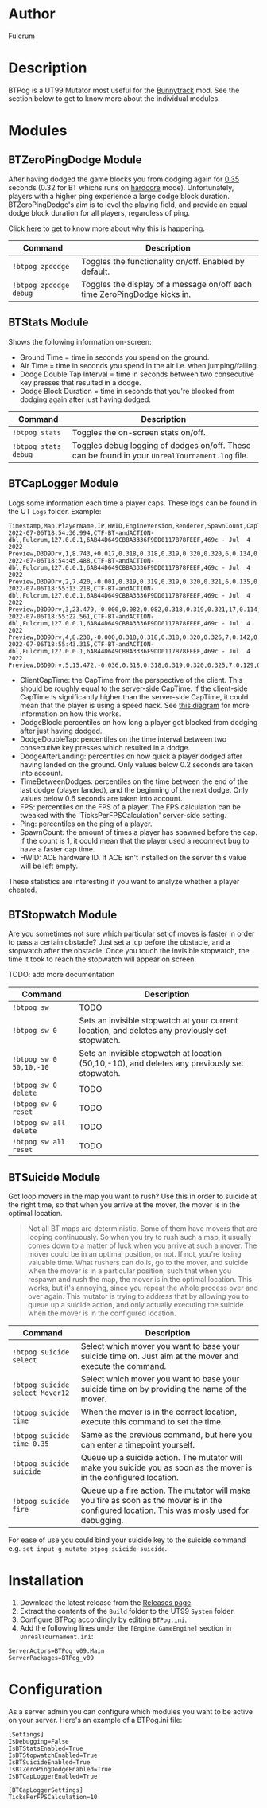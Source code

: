# Author
Fulcrum

# Description
BTPog is a UT99 Mutator most useful for the [Bunnytrack](https://github.com/mbovijn/BTPlusPlusTE_beta3) mod. See the section below to get to know more about the individual modules.

# Modules

## BTZeroPingDodge Module
After having dodged the game blocks you from dodging again for [0.35](https://github.com/mbovijn/UT99/blob/master/Engine/PlayerPawn.uc#L4254) seconds (0.32 for BT whichs runs on [hardcore](https://github.com/mbovijn/UT99/blob/master/Botpack/DeathMatchPlus.uc#L139) mode). Unfortunately, players with a higher ping experience a large dodge block duration. BTZeroPingDodge's aim is to level the playing field, and provide an equal dodge block duration for all players, regardless of ping.

Click [here](https://github.com/mbovijn/BTPog/blob/master/DodgeBlock.md) to get to know more about why this is happening.

| Command                                           | Description
| ---                                               | ---
| `!btpog zpdodge`                                  | Toggles the functionality on/off. Enabled by default.
| `!btpog zpdodge debug`                            | Toggles the display of a message on/off each time ZeroPingDodge kicks in.

## BTStats Module
Shows the following information on-screen:
- Ground Time = time in seconds you spend on the ground.
- Air Time = time in seconds you spend in the air i.e. when jumping/falling.
- Dodge Double Tap Interval = time in seconds between two consecutive key presses that resulted in a dodge.
- Dodge Block Duration = time in seconds that you're blocked from dodging again after just having dodged.

| Command                                           | Description
| ---                                               | ---
| `!btpog stats`                                    | Toggles the on-screen stats on/off.
| `!btpog stats debug`                              | Toggles debug logging of dodges on/off. These can be found in your `UnrealTournament.log` file.

## BTCapLogger Module
Logs some information each time a player caps. These logs can be found in the UT `Logs` folder. Example:
```
Timestamp,Map,PlayerName,IP,HWID,EngineVersion,Renderer,SpawnCount,CapTime,ClientCapTime,DodgeBlock_1PC,DodgeBlock_5PC,DodgeBlock_25PC,DodgeBlock_50PC,DodgeBlock_100PC,DodgeBlock_Count,DodgeDoubleTap_1PC,DodgeDoubleTap_5PC,DodgeDoubleTap_25PC,DodgeDoubleTap_50PC,DodgeDoubleTap_100PC,DodgeDoubleTap_Count,DodgeAfterLanding_1PC,DodgeAfterLanding_5PC,DodgeAfterLanding_25PC,DodgeAfterLanding_50PC,DodgeAfterLanding_100PC,DodgeAfterLanding_Count,TimeBetweenDodges_1PC,TimeBetweenDodges_5PC,TimeBetweenDodges_25PC,TimeBetweenDodges_50PC,TimeBetweenDodges_100PC,TimeBetweenDodges_Count,FPS_1PC,FPS_5PC,FPS_25PC,FPS_50PC,Ping_1PC,Ping_5PC,Ping_25PC,Ping_50PC
2022-07-06T18:54:36.994,CTF-BT-andACTION-dbl,Fulcrum,127.0.0.1,6AB44D649CBBA3336F9DD0117B78FEEF,469c - Jul  4 2022 Preview,D3D9Drv,1,8.743,+0.017,0.318,0.318,0.319,0.320,0.320,6,0.134,0.134,0.155,0.158,0.218,7,0.000,0.000,0.000,0.000,0.000,0,0.471,0.471,0.471,0.500,0.501,3,47,136,142,144,94,94,94,94
2022-07-06T18:54:45.488,CTF-BT-andACTION-dbl,Fulcrum,127.0.0.1,6AB44D649CBBA3336F9DD0117B78FEEF,469c - Jul  4 2022 Preview,D3D9Drv,2,7.420,-0.001,0.319,0.319,0.319,0.320,0.321,6,0.135,0.135,0.162,0.183,0.233,7,0.000,0.000,0.000,0.000,0.000,0,0.466,0.466,0.466,0.493,0.513,3,138,142,142,144,95,95,95,95
2022-07-06T18:55:13.218,CTF-BT-andACTION-dbl,Fulcrum,127.0.0.1,6AB44D649CBBA3336F9DD0117B78FEEF,469c - Jul  4 2022 Preview,D3D9Drv,3,23.479,-0.000,0.082,0.082,0.318,0.319,0.321,17,0.114,0.114,0.140,0.150,0.203,17,0.125,0.125,0.159,0.162,0.176,8,0.000,0.000,0.000,0.000,0.000,0,136,142,142,144,92,92,93,94
2022-07-06T18:55:22.561,CTF-BT-andACTION-dbl,Fulcrum,127.0.0.1,6AB44D649CBBA3336F9DD0117B78FEEF,469c - Jul  4 2022 Preview,D3D9Drv,4,8.238,-0.000,0.318,0.318,0.318,0.320,0.326,7,0.142,0.142,0.142,0.171,0.197,7,0.000,0.000,0.000,0.000,0.000,0,0.480,0.480,0.501,0.508,0.541,5,140,142,142,144,93,93,93,93
2022-07-06T18:55:43.315,CTF-BT-andACTION-dbl,Fulcrum,127.0.0.1,6AB44D649CBBA3336F9DD0117B78FEEF,469c - Jul  4 2022 Preview,D3D9Drv,5,15.472,-0.036,0.318,0.318,0.319,0.320,0.325,7,0.129,0.129,0.159,0.168,0.191,7,0.000,0.000,0.000,0.000,0.000,0,0.426,0.426,0.463,0.465,0.513,4,9,140,142,144,9,9,11,151
```
- ClientCapTime: the CapTime from the perspective of the client. This should be roughly equal to the server-side CapTime. If the client-side CapTime is significantly higher than the server-side CapTime, it could mean that the player is using a speed hack. See [this diagram](https://github.com/mbovijn/BTPog/blob/master/Resources/ClientCapTime.drawio.png) for more information on how this works.
- DodgeBlock: percentiles on how long a player got blocked from dodging after just having dodged.
- DodgeDoubleTap: percentiles on the time interval between two consecutive key presses which resulted in a dodge.
- DodgeAfterLanding: percentiles on how quick a player dodged after having landed on the ground. Only values below 0.2 seconds are taken into account.
- TimeBetweenDodges: percentiles on the time between the end of the last dodge (player landed), and the beginning of the next dodge. Only values below 0.6 seconds are taken into account.
- FPS: percentiles on the FPS of a player. The FPS calculation can be tweaked with the 'TicksPerFPSCalculation' server-side setting.
- Ping: percentiles on the ping of a player.
- SpawnCount: the amount of times a player has spawned before the cap. If the count is 1, it could mean that the player used a reconnect bug to have a faster cap time.
- HWID: ACE hardware ID. If ACE isn't installed on the server this value will be left empty.

These statistics are interesting if you want to analyze whether a player cheated.

## BTStopwatch Module
Are you sometimes not sure which particular set of moves is faster in order to pass a certain obstacle? Just set a !cp before the obstacle, and a stopwatch after the obstacle. Once you touch the invisible stopwatch, the time it took to reach the stopwatch will appear on screen.

TODO: add more documentation

| Command                                           | Description
| ---                                               | ---
| `!btpog sw`                                       | TODO
| `!btpog sw 0`                                     | Sets an invisible stopwatch at your current location, and deletes any previously set stopwatch.
| `!btpog sw 0 50,10,-10`                           | Sets an invisible stopwatch at location (50,10,-10), and deletes any previously set stopwatch.
| `!btpog sw 0 delete`                              | TODO
| `!btpog sw 0 reset`                               | TODO
| `!btpog sw all delete`                            | TODO
| `!btpog sw all reset`                             | TODO

## BTSuicide Module
Got loop movers in the map you want to rush? Use this in order to suicide at the right time, so that when you arrive at the mover, the mover is in the optimal location.

>Not all BT maps are deterministic. Some of them have movers that are looping continuously. So when you try to rush such a map, it usually comes down to a matter of luck when you arrive at such a mover. The mover could be in an optimal position, or not. If not, you're losing valuable time.
What rushers can do is, go to the mover, and suicide when the mover is in a particular position, such that when you respawn and rush the map, the mover is in the optimal location. This works, but it's annoying, since you repeat the whole process over and over again. This mutator is trying to address that by allowing you to queue up a suicide action, and only actually executing the suicide when the mover is in the configured location.

| Command                                            | Description
| ---                                                | ---
| `!btpog suicide select`                            | Select which mover you want to base your suicide time on. Just aim at the mover and execute the command.
| `!btpog suicide select Mover12`                    | Select which mover you want to base your suicide time on by providing the name of the mover.
| `!btpog suicide time`                              | When the mover is in the correct location, execute this command to set the time.
| `!btpog suicide time 0.35`                         | Same as the previous command, but here you can enter a timepoint yourself.
| `!btpog suicide suicide`                           | Queue up a suicide action. The mutator will make you suicide you as soon as the mover is in the configured location.
| `!btpog suicide fire`                              | Queue up a fire action. The mutator will make you fire as soon as the mover is in the configured location. This was mosly used for debugging.

For ease of use you could bind your suicide key to the suicide command e.g. `set input g mutate btpog suicide suicide`.

# Installation
1. Download the latest release from the [Releases page](https://github.com/mbovijn/BTPog/releases/).
2. Extract the contents of the `Build` folder to the UT99 `System` folder.
3. Configure BTPog accordingly by editing `BTPog.ini`.
4. Add the following lines under the `[Engine.GameEngine]` section in `UnrealTournament.ini`:
```
ServerActors=BTPog_v09.Main
ServerPackages=BTPog_v09
```

# Configuration
As a server admin you can configure which modules you want to be active on your server. Here's an example of a BTPog.ini file:
```
[Settings]
IsDebugging=False
IsBTStatsEnabled=True
IsBTStopwatchEnabled=True
IsBTSuicideEnabled=True
IsBTZeroPingDodgeEnabled=True
IsBTCapLoggerEnabled=True

[BTCapLoggerSettings]
TicksPerFPSCalculation=10
```
